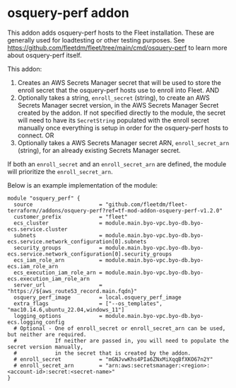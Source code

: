 # osquery-perf addon
This addon adds osquery-perf hosts to the Fleet installation.
These are generally used for loadtesting or other testing purposes.  See https://github.com/fleetdm/fleet/tree/main/cmd/osquery-perf to learn more about osquery-perf itself.

This addon:
1. Creates an AWS Secrets Manager secret that will be used to store the enroll secret that the osquery-perf hosts use to enroll into Fleet. AND
2. Optionally takes a string, `enroll_secret` (string), to create an AWS Secrets Manager secret version, in the AWS Secrets Manager Secret created by the addon. If not specified directly to the module, the secret will need to have its `SecretString` populated with the enroll secret manually once everything is setup in order for the osquery-perf hosts to connect. OR
3. Optionally takes a AWS Secrets Manager secret ARN, `enroll_secret_arn` (string), for an already existing Secrets Manager secret.

If both an `enroll_secret` and an `enroll_secret_arn` are defined, the module will prioritize the `enroll_secret_arn`.

Below is an example implementation of the module:

```
module "osquery_perf" {
  source                     = "github.com/fleetdm/fleet-terraform//addons/osquery-perf?ref=tf-mod-addon-osquery-perf-v1.2.0"
  customer_prefix            = "fleet"
  ecs_cluster                = module.main.byo-vpc.byo-db.byo-ecs.service.cluster
  subnets                    = module.main.byo-vpc.byo-db.byo-ecs.service.network_configuration[0].subnets
  security_groups            = module.main.byo-vpc.byo-db.byo-ecs.service.network_configuration[0].security_groups
  ecs_iam_role_arn           = module.main.byo-vpc.byo-db.byo-ecs.iam_role_arn
  ecs_execution_iam_role_arn = module.main.byo-vpc.byo-db.byo-ecs.execution_iam_role_arn
  server_url                 = "https://${aws_route53_record.main.fqdn}"
  osquery_perf_image         = local.osquery_perf_image
  extra_flags                = ["--os_templates", "mac10.14.6,ubuntu_22.04,windows_11"]
  logging_options            = module.main.byo-vpc.byo-db.byo-ecs.logging_config
  # Optional - One of enroll_secret or enroll_secret_arn can be used, but neither are required. 
  #            If neither are passed in, you will need to populate the secret version manually, 
  #            in the secret that is created by the addon.
  # enroll_secret            = "mGNJvwKhs4PIa6ZNxMiXqqBfXKO67n2Y"
  # enroll_secret_arn        = "arn:aws:secretsmanager:<region>:<account-id>:secret:<secret-name>"
}
```
